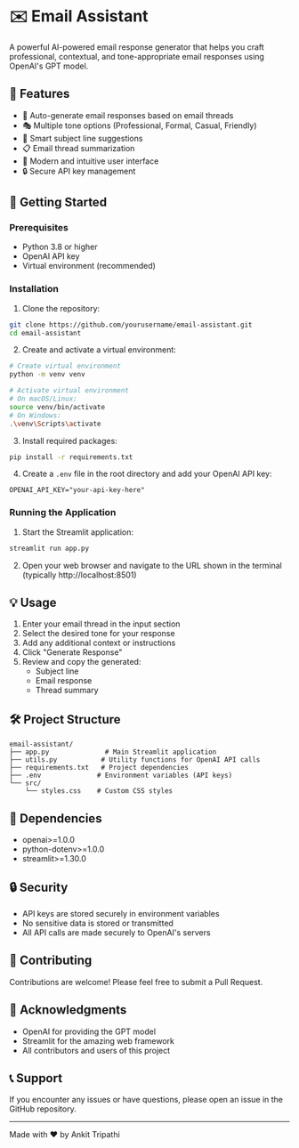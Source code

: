 # ✉️ Email Assistant

A powerful AI-powered email response generator that helps you craft professional, contextual, and tone-appropriate email responses using OpenAI's GPT model.

## 🌟 Features

- 📧 Auto-generate email responses based on email threads
- 🎭 Multiple tone options (Professional, Formal, Casual, Friendly)
- 📝 Smart subject line suggestions
- 📋 Email thread summarization
- 🎨 Modern and intuitive user interface
- 🔒 Secure API key management

## 🚀 Getting Started

### Prerequisites

- Python 3.8 or higher
- OpenAI API key
- Virtual environment (recommended)

### Installation

1. Clone the repository:
```bash
git clone https://github.com/yourusername/email-assistant.git
cd email-assistant
```

2. Create and activate a virtual environment:
```bash
# Create virtual environment
python -m venv venv

# Activate virtual environment
# On macOS/Linux:
source venv/bin/activate
# On Windows:
.\venv\Scripts\activate
```

3. Install required packages:
```bash
pip install -r requirements.txt
```

4. Create a `.env` file in the root directory and add your OpenAI API key:
```
OPENAI_API_KEY="your-api-key-here"
```

### Running the Application

1. Start the Streamlit application:
```bash
streamlit run app.py
```

2. Open your web browser and navigate to the URL shown in the terminal (typically http://localhost:8501)

## 💡 Usage

1. Enter your email thread in the input section
2. Select the desired tone for your response
3. Add any additional context or instructions
4. Click "Generate Response"
5. Review and copy the generated:
   - Subject line
   - Email response
   - Thread summary

## 🛠️ Project Structure

```
email-assistant/
├── app.py              # Main Streamlit application
├── utils.py           # Utility functions for OpenAI API calls
├── requirements.txt   # Project dependencies
├── .env              # Environment variables (API keys)
└── src/
    └── styles.css    # Custom CSS styles
```

## 🔧 Dependencies

- openai>=1.0.0
- python-dotenv>=1.0.0
- streamlit>=1.30.0

## 🔒 Security

- API keys are stored securely in environment variables
- No sensitive data is stored or transmitted
- All API calls are made securely to OpenAI's servers

## 🤝 Contributing

Contributions are welcome! Please feel free to submit a Pull Request.


## 🙏 Acknowledgments

- OpenAI for providing the GPT model
- Streamlit for the amazing web framework
- All contributors and users of this project

## 📞 Support

If you encounter any issues or have questions, please open an issue in the GitHub repository.

---

Made with ❤️ by Ankit Tripathi